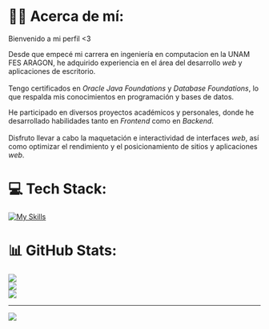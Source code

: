 # 🐐💽 Acerca de mí:
Bienvenido a mi perfil <3
<p>Desde que empecé mi carrera en ingeniería en computacion en la UNAM FES ARAGON, he adquirido experiencia
                en el área del desarrollo <i>web</i>
                y aplicaciones de escritorio.
                <br><br>Tengo certificados en <i>Oracle Java Foundations</i> y <i>Database Foundations</i>, lo que
                respalda mis
                conocimientos en programación y bases de datos.
            </p>
            <p>He participado en diversos proyectos académicos y personales, donde he desarrollado habilidades tanto en
                <i>Frontend</i> como en <i>Backend</i>. <br> <br> Disfruto llevar a cabo la maquetación e interactividad
                de
                interfaces <i>web</i>, así como optimizar el rendimiento y el posicionamiento de sitios y aplicaciones
                <i>web</i>.
            </p>

# 💻 Tech Stack:
[![My Skills](https://skillicons.dev/icons?i=js,html,css,git,bootstrap,spring,java,mysql)](https://skillicons.dev)
# 📊 GitHub Stats:
![](https://github-readme-stats.vercel.app/api?username=EderAJ30&theme=tokyonight&hide_border=false&include_all_commits=false&count_private=false)<br/>
![](https://github-readme-streak-stats.herokuapp.com/?user=EderAJ30&theme=tokyonight&hide_border=false)<br/>
![](https://github-readme-stats.vercel.app/api/top-langs/?username=EderAJ30&theme=tokyonight&hide_border=false&include_all_commits=false&count_private=false&layout=compact)

---
[![](https://visitcount.itsvg.in/api?id=EderAJ30&icon=0&color=12)](https://visitcount.itsvg.in)

<!-- Proudly created with GPRM ( https://gprm.itsvg.in ) -->
